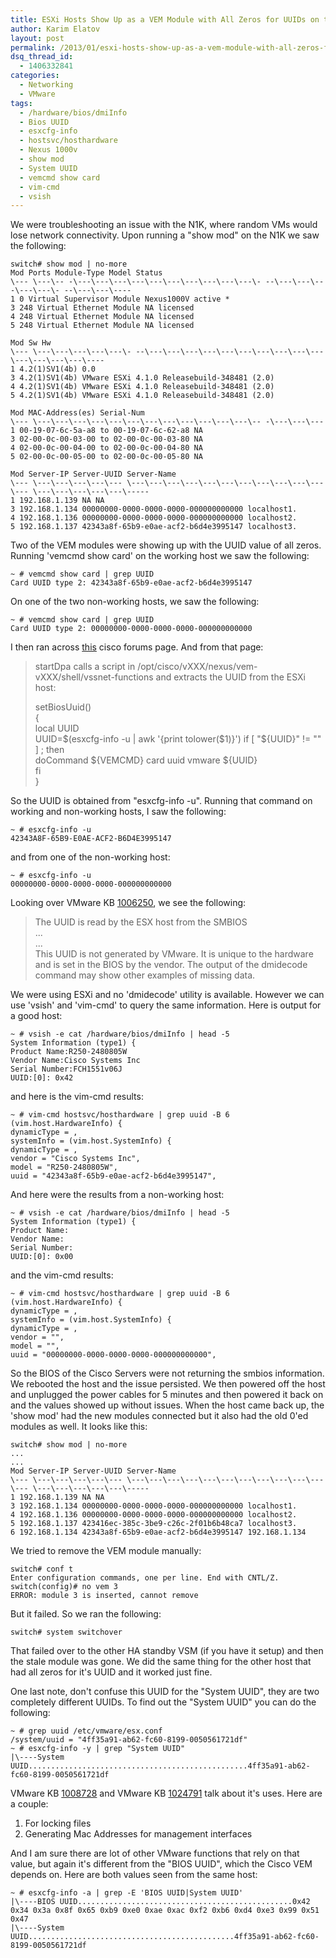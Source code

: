 ```yaml
---
title: ESXi Hosts Show Up as a VEM Module with All Zeros for UUIDs on the Nexus 1000v
author: Karim Elatov
layout: post
permalink: /2013/01/esxi-hosts-show-up-as-a-vem-module-with-all-zeros-for-uuids-on-the-nexus-1000v/
dsq_thread_id:
  - 1406332841
categories:
  - Networking
  - VMware
tags:
  - /hardware/bios/dmiInfo
  - Bios UUID
  - esxcfg-info
  - hostsvc/hosthardware
  - Nexus 1000v
  - show mod
  - System UUID
  - vemcmd show card
  - vim-cmd
  - vsish
---
```

We were troubleshooting an issue with the N1K, where random VMs would lose network connectivity. Upon running a "show mod" on the N1K we saw the following:

	  
	switch# show mod | no-more  
	Mod Ports Module-Type Model Status  
	\--- \---\-- -\---\---\---\---\---\---\---\---\---\---\- --\---\---\---\---\---\- --\---\---\----  
	1 0 Virtual Supervisor Module Nexus1000V active *  
	3 248 Virtual Ethernet Module NA licensed  
	4 248 Virtual Ethernet Module NA licensed  
	5 248 Virtual Ethernet Module NA licensed
	
	Mod Sw Hw  
	\--- \---\---\---\---\---\- --\---\---\---\---\---\---\---\---\---\---\---\---\---\---\----  
	1 4.2(1)SV1(4b) 0.0  
	3 4.2(1)SV1(4b) VMware ESXi 4.1.0 Releasebuild-348481 (2.0)  
	4 4.2(1)SV1(4b) VMware ESXi 4.1.0 Releasebuild-348481 (2.0)  
	5 4.2(1)SV1(4b) VMware ESXi 4.1.0 Releasebuild-348481 (2.0)
	
	Mod MAC-Address(es) Serial-Num  
	\--- \---\---\---\---\---\---\---\---\---\---\---\---\-- -\---\---\---  
	1 00-19-07-6c-5a-a8 to 00-19-07-6c-62-a8 NA  
	3 02-00-0c-00-03-00 to 02-00-0c-00-03-80 NA  
	4 02-00-0c-00-04-00 to 02-00-0c-00-04-80 NA  
	5 02-00-0c-00-05-00 to 02-00-0c-00-05-80 NA
	
	Mod Server-IP Server-UUID Server-Name  
	\--- \---\---\---\---\--- \---\---\---\---\---\---\---\---\---\---\---\--- \---\---\---\---\---\-----  
	1 192.168.1.139 NA NA  
	3 192.168.1.134 00000000-0000-0000-0000-000000000000 localhost1.  
	4 192.168.1.136 00000000-0000-0000-0000-000000000000 localhost2.  
	5 192.168.1.137 42343a8f-65b9-e0ae-acf2-b6d4e3995147 localhost3.  
	

Two of the VEM modules were showing up with the UUID value of all zeros. Running 'vemcmd show card' on the working host we saw the following:

	  
	~ # vemcmd show card | grep UUID  
	Card UUID type 2: 42343a8f-65b9-e0ae-acf2-b6d4e3995147  
	

On one of the two non-working hosts, we saw the following:

	  
	~ # vemcmd show card | grep UUID  
	Card UUID type 2: 00000000-0000-0000-0000-000000000000  
	

I then ran across <a href="https://supportforums.cisco.com/thread/2166139" onclick="javascript:_gaq.push(['_trackEvent','outbound-article','http://supportforums.cisco.com/thread/2166139']);">this</a> cisco forums page. And from that page:

> startDpa calls a script in /opt/cisco/vXXX/nexus/vem-vXXX/shell/vssnet-functions and extracts the UUID from the ESXi host:
> 
> setBiosUuid()  
> {  
> local UUID  
> UUID=$(esxcfg-info -u | awk '{print tolower($1)}')  
> if [ "${UUID}" != "" ] ; then  
> doCommand ${VEMCMD} card uuid vmware ${UUID}  
> fi  
> }

So the UUID is obtained from "esxcfg-info -u". Running that command on working and non-working hosts, I saw the following:

	  
	~ # esxcfg-info -u  
	42343A8F-65B9-E0AE-ACF2-B6D4E3995147  
	

and from one of the non-working host:

	  
	~ # esxcfg-info -u  
	00000000-0000-0000-0000-000000000000  
	

Looking over VMware KB <a href="http://kb.vmware.com/kb/1006250" onclick="javascript:_gaq.push(['_trackEvent','outbound-article','http://kb.vmware.com/kb/1006250']);">1006250</a>, we see the following:

> The UUID is read by the ESX host from the SMBIOS  
> ...  
> ...  
> This UUID is not generated by VMware. It is unique to the hardware and is set in the BIOS by the vendor. The output of the dmidecode command may show other examples of missing data.

We were using ESXi and no 'dmidecode' utility is available. However we can use 'vsish' and 'vim-cmd' to query the same information. Here is output for a good host:

	  
	~ # vsish -e cat /hardware/bios/dmiInfo | head -5  
	System Information (type1) {  
	Product Name:R250-2480805W  
	Vendor Name:Cisco Systems Inc  
	Serial Number:FCH1551v06J  
	UUID:[0]: 0x42  
	

and here is the vim-cmd results:

	  
	~ # vim-cmd hostsvc/hosthardware | grep uuid -B 6  
	(vim.host.HardwareInfo) {  
	dynamicType = ,  
	systemInfo = (vim.host.SystemInfo) {  
	dynamicType = ,  
	vendor = "Cisco Systems Inc",  
	model = "R250-2480805W",  
	uuid = "42343a8f-65b9-e0ae-acf2-b6d4e3995147",  
	

And here were the results from a non-working host:

	  
	~ # vsish -e cat /hardware/bios/dmiInfo | head -5  
	System Information (type1) {  
	Product Name:  
	Vendor Name:  
	Serial Number:  
	UUID:[0]: 0x00  
	

and the vim-cmd results:

	  
	~ # vim-cmd hostsvc/hosthardware | grep uuid -B 6  
	(vim.host.HardwareInfo) {  
	dynamicType = ,  
	systemInfo = (vim.host.SystemInfo) {  
	dynamicType = ,  
	vendor = "",  
	model = "",  
	uuid = "00000000-0000-0000-0000-000000000000",  
	

So the BIOS of the Cisco Servers were not returning the smbios information. We rebooted the host and the issue persisted. We then powered off the host and unplugged the power cables for 5 minutes and then powered it back on and the values showed up without issues. When the host came back up, the 'show mod' had the new modules connected but it also had the old 0'ed modules as well. It looks like this:

	  
	switch# show mod | no-more  
	...  
	...  
	Mod Server-IP Server-UUID Server-Name  
	\--- \---\---\---\---\--- \---\---\---\---\---\---\---\---\---\---\---\--- \---\---\---\---\---\-----  
	1 192.168.1.139 NA NA  
	3 192.168.1.134 00000000-0000-0000-0000-000000000000 localhost1.  
	4 192.168.1.136 00000000-0000-0000-0000-000000000000 localhost2.  
	5 192.168.1.137 423416ec-385c-3be9-c26c-2f01b6b48ca7 localhost3.  
	6 192.168.1.134 42343a8f-65b9-e0ae-acf2-b6d4e3995147 192.168.1.134  
	

We tried to remove the VEM module manually:

	  
	switch# conf t  
	Enter configuration commands, one per line. End with CNTL/Z.  
	switch(config)# no vem 3  
	ERROR: module 3 is inserted, cannot remove  
	

But it failed. So we ran the following:

	  
	switch# system switchover  
	

That failed over to the other HA standby VSM (if you have it setup) and then the stale module was gone. We did the same thing for the other host that had all zeros for it's UUID and it worked just fine. 

One last note, don't confuse this UUID for the "System UUID", they are two completely different UUIDs. To find out the "System UUID" you can do the following:

	  
	~ # grep uuid /etc/vmware/esx.conf  
	/system/uuid = "4ff35a91-ab62-fc60-8199-0050561721df"  
	~ # esxcfg-info -y | grep "System UUID"  
	|\----System UUID.................................................4ff35a91-ab62-fc60-8199-0050561721df  
	

VMware KB <a href="http://kb.vmware.com/kb/1008728" onclick="javascript:_gaq.push(['_trackEvent','outbound-article','http://kb.vmware.com/kb/1008728']);">1008728</a> and VMware KB <a href="http://kb.vmware.com/kb/1024791" onclick="javascript:_gaq.push(['_trackEvent','outbound-article','http://kb.vmware.com/kb/1024791']);">1024791</a> talk about it's uses. Here are a couple:

1.  For locking files
2.  Generating Mac Addresses for management interfaces

And I am sure there are lot of other VMware functions that rely on that value, but again it's different from the "BIOS UUID", which the Cisco VEM depends on. Here are both values seen from the same host:

	  
	~ # esxcfg-info -a | grep -E 'BIOS UUID|System UUID'  
	|\----BIOS UUID................................................0x42 0x34 0x3a 0x8f 0x65 0xb9 0xe0 0xae 0xac 0xf2 0xb6 0xd4 0xe3 0x99 0x51 0x47  
	|\----System UUID..............................................4ff35a91-ab62-fc60-8199-0050561721df  
	

